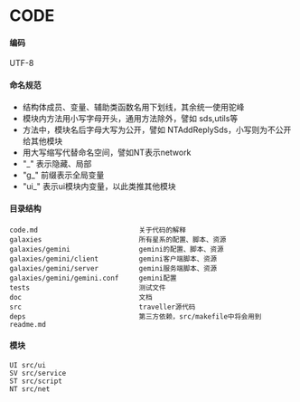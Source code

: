 # CODE 

#### 编码
UTF-8  

#### 命名规范
* 结构体成员、变量、辅助类函数名用下划线，其余统一使用驼峰
* 模块内方法用小写字母开头，通用方法除外，譬如 sds,utils等
* 方法中，模块名后字母大写为公开，譬如 NTAddReplySds，小写则为不公开给其他模块
* 用大写缩写代替命名空间，譬如NT表示network
* "_" 表示隐藏、局部
* "g_" 前缀表示全局变量
* "ui_" 表示ui模块内变量，以此类推其他模块


#### 目录结构
```
code.md      					关于代码的解释
galaxies     					所有星系的配置、脚本、资源
galaxies/gemini					gemini的配置、脚本、资源
galaxies/gemini/client 			gemini客户端脚本、资源
galaxies/gemini/server 			gemini服务端脚本、资源
galaxies/gemini/gemini.conf 	gemini配置
tests							测试文件
doc								文档
src								traveller源代码
deps							第三方依赖，src/makefile中将会用到
readme.md
```

#### 模块   
```
UI src/ui 
SV src/service
ST src/script
NT src/net
``` 
